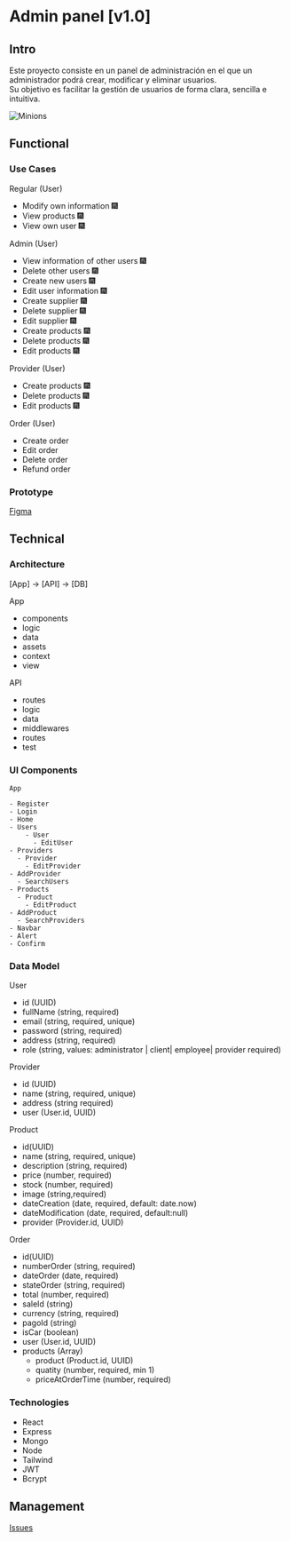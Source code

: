 # Admin panel [v1.0]

## Intro

Este proyecto consiste en un panel de administración en el que un administrador podrá crear, modificar y eliminar usuarios.  
Su objetivo es facilitar la gestión de usuarios de forma clara, sencilla e intuitiva.

![Minions](https://media3.giphy.com/media/v1.Y2lkPTc5MGI3NjExaHMwNmE5eXNyN3FzdnBmd3M4MnVodnE5NWE2bDRpZDlrbTM5bmp5cSZlcD12MV9pbnRlcm5hbF9naWZfYnlfaWQmY3Q9Zw/GliOid0Gx3T3O/giphy.gif)

## Functional

### Use Cases

Regular (User)

- Modify own information 🎆
- View products 🎆
- View own user 🎆

Admin (User)

- View information of other users 🎆
- Delete other users 🎆
- Create new users 🎆
- Edit user information 🎆
- Create supplier 🎆
- Delete supplier 🎆
- Edit supplier 🎆
- Create products 🎆
- Delete products 🎆
- Edit products 🎆

Provider (User)

- Create products 🎆
- Delete products 🎆
- Edit products 🎆

Order (User)

- Create order
- Edit order
- Delete order
- Refund order

### Prototype

[Figma](https://www.figma.com/design/EjU8SGVRY9sQEqBjH275GE/Admin-panel?node-id=0-1&t=GJ2UQFWQQ5Uz51C9-1)

## Technical

### Architecture

[App] -> [API] -> [DB]

App

- components
- logic
- data
- assets
- context
- view

API

- routes
- logic
- data
- middlewares
- routes
- test

### UI Components

```
App

- Register
- Login
- Home
- Users
    - User
      - EditUser
- Providers
  - Provider
    - EditProvider
- AddProvider
  - SearchUsers
- Products
  - Product
    - EditProduct
- AddProduct
  - SearchProviders
- Navbar
- Alert
- Confirm
```

### Data Model

User

- id (UUID)
- fullName (string, required)
- email (string, required, unique)
- password (string, required)
- address (string, required)
- role (string, values: administrator | client| employee| provider required)

Provider

- id (UUID)
- name (string, required, unique)
- address (string required)
- user (User.id, UUID)

Product

- id(UUID)
- name (string, required, unique)
- description (string, required)
- price (number, required)
- stock (number, required)
- image (string,required)
- dateCreation (date, required, default: date.now)
- dateModification (date, required, default:null)
- provider (Provider.id, UUID)

Order

- id(UUID)
- numberOrder (string, required)
- dateOrder (date, required)
- stateOrder (string, required)
- total (number, required)
- saleId (string)
- currency (string, required)
- pagoId (string)
- isCar (boolean)
- user (User.id, UUID)
- products (Array)
  - product (Product.id, UUID)
  - quatity (number, required, min 1)
  - priceAtOrderTime (number, required)

### Technologies

- React
- Express
- Mongo
- Node
- Tailwind
- JWT
- Bcrypt

## Management

[Issues](https://github.com/b00tc4mp/eurofirms-bootcamp-202502/issues/87)

